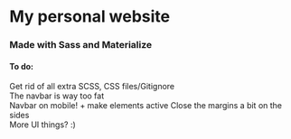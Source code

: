 # My personal website
### Made with Sass and Materialize

#### To do:
Get rid of all extra SCSS, CSS files/Gitignore   
The navbar is way too fat   
Navbar on mobile! + make elements active
Close the margins a bit on the sides  
More UI things?  :)